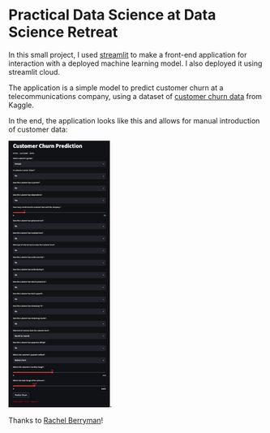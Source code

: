 # Practical Data Science at Data Science Retreat 
In this small project, I used [streamlit](https://docs.streamlit.io/) to make a front-end application for interaction with a deployed machine learning model. I also deployed it using streamlit cloud.

The application is a simple model to predict customer churn at a telecommunications company, using a dataset of [customer churn data](https://www.kaggle.com/code/mechatronixs/telco-churn-prediction-feature-engineering-eda/data) from Kaggle.

In the end, the application looks like this and allows for manual introduction of customer data:

<img src="./images/app_screenshot_5.png" width="200"/>.

Thanks to [Rachel Berryman](https://github.com/rachelkberryman)!

